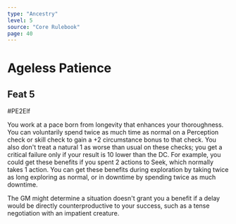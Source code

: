 ```yaml
---
type: "Ancestry"
level: 5
source: "Core Rulebook"
page: 40
---
```

# Ageless Patience
## Feat 5
#PE2Elf

You work at a pace born from longevity that enhances your thoroughness. You can voluntarily spend twice as much time as normal on a Perception check or skill check to gain a +2 circumstance bonus to that check. You also don't treat a natural 1 as worse than usual on these checks; you get a critical failure only if your result is 10 lower than the DC. For example, you could get these benefits if you spent 2 actions to Seek, which normally takes 1 action. You can get these benefits during exploration by taking twice as long exploring as normal, or in downtime by spending twice as much downtime.

The GM might determine a situation doesn't grant you a benefit if a delay would be directly counterproductive to your success, such as a tense negotiation with an impatient creature.